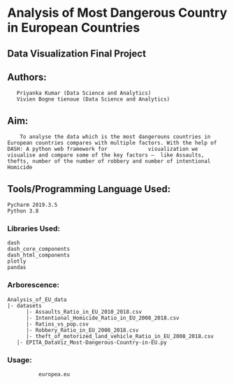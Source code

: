 #  Analysis of Most Dangerous Country in European Countries 
## Data Visualization Final Project

## Authors:

       Priyanka Kumar (Data Science and Analytics)
       Vivien Bogne tienoue (Data Science and Analytics)

## Aim:

        To analyse the data which is the most dangerouns countries in European countries compares with multiple factors. With the help of DASH: A python web framework for             visualization we visualise and compare some of the key factors –  like Assaults, thefts, number of the number of robbery and number of intentional Homicide


## Tools/Programming Language Used:

    Pycharm 2019.3.5
    Python 3.8

### Libraries Used:

    dash 
    dash_core_components
    dash_html_components
    plotly
    pandas

### Arborescence:

    Analysis_of_EU_data
    |- datasets 
          |- Assaults_Ratio_in_EU_2010_2018.csv
          |- Intentional_Homicide_Ratio_in_EU_2008_2018.csv
          |- Ratios_vs_pop.csv
          |- Robbery_Ratio_in_EU_2008_2018.csv
          |- theft_of_motorized_land_vehicle_Ratio_in_EU_2008_2018.csv
       |- EPITA_DataViz_Most-Dangerous-Country-in-EU.py

 
### Usage:
              europea.eu
